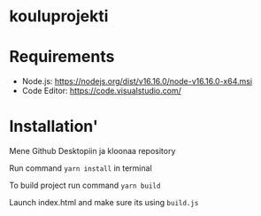 # kouluprojekti

# Requirements
* Node.js: https://nodejs.org/dist/v16.16.0/node-v16.16.0-x64.msi
* Code Editor: https://code.visualstudio.com/

# Installation'
Mene Github Desktopiin ja kloonaa repository

Run command `yarn install` in terminal

To build project run command `yarn build`

Launch index.html and make sure its using `build.js`
